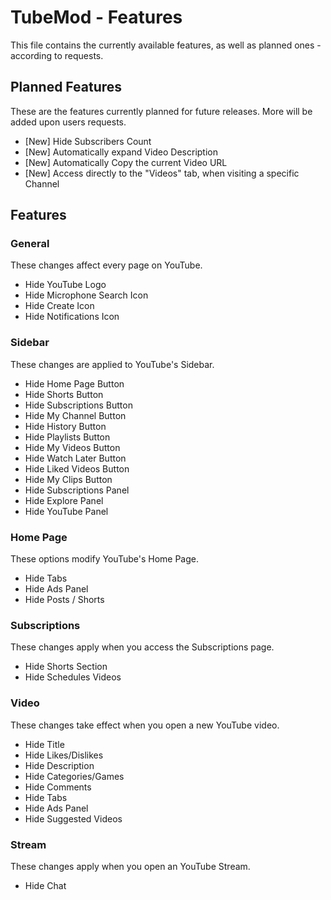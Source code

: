 # TubeMod - Features

This file contains the currently available features, as well as planned ones - according to requests.

## Planned Features

These are the features currently planned for future releases. More will be added upon users requests.

- [New] Hide Subscribers Count
- [New] Automatically expand Video Description
- [New] Automatically Copy the current Video URL
- [New] Access directly to the "Videos" tab, when visiting a specific Channel

## Features

### General

These changes affect every page on YouTube.

- Hide YouTube Logo
- Hide Microphone Search Icon
- Hide Create Icon
- Hide Notifications Icon

### Sidebar

These changes are applied to YouTube's Sidebar.

- Hide Home Page Button
- Hide Shorts Button
- Hide Subscriptions Button
- Hide My Channel Button
- Hide History Button
- Hide Playlists Button
- Hide My Videos Button
- Hide Watch Later Button
- Hide Liked Videos Button
- Hide My Clips Button
- Hide Subscriptions Panel
- Hide Explore Panel
- Hide YouTube Panel

### Home Page

These options modify YouTube's Home Page.

- Hide Tabs
- Hide Ads Panel
- Hide Posts / Shorts

### Subscriptions

These changes apply when you access the Subscriptions page.

- Hide Shorts Section
- Hide Schedules Videos

### Video

These changes take effect when you open a new YouTube video.

- Hide Title
- Hide Likes/Dislikes
- Hide Description
- Hide Categories/Games
- Hide Comments
- Hide Tabs
- Hide Ads Panel
- Hide Suggested Videos

### Stream

These changes apply when you open an YouTube Stream.

- Hide Chat
